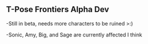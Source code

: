 ## T-Pose Frontiers Alpha Dev
-Still in beta, needs more characters to be ruined >:)

-Sonic, Amy, Big, and Sage are currently affected I think
